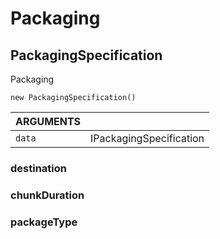 <!-- Generated automatically. Update this documentation by updating the source code. -->

# Packaging

## PackagingSpecification

Packaging

`new PackagingSpecification()`

<div class="method-list">
  <table>
    <thead>
      <tr>
        <th>ARGUMENTS</th>
        <th></th>
      </tr>
    </thead>
    <tbody>
      <tr>
        <td class="param">
          <code>data</code>
        </td>
        <td>
            <div class="type">IPackagingSpecification</div>
        </td>
      </tr>
    </tbody>
  </table>
</div>

### destination

### chunkDuration

### packageType
